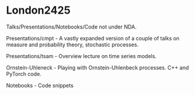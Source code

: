 # London2425

Talks/Presentations/Notebooks/Code not under NDA.

Presentations/cmpt - A vastly expanded version of a couple of talks on measure and probability theory, stochastic processes.

Presentations/tsam - Overview lecture on time series models.

Ornstein-Uhleneck - Playing with Ornstein-Uhlenbeck processes. C++ and PyTorch code.

Notebooks - Code snippets
